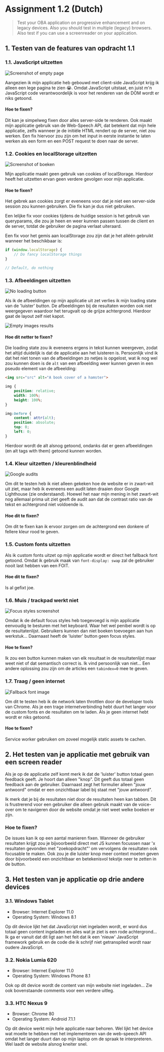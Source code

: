 # Assignment 1.2 (Dutch)
> Test your OBA application on progressive enhancement and on legacy devices. Also you should test in multiple (legacy) browsers. Also test if you can use a screenreader on your application.

## 1. Testen van de features van opdracht 1.1

### 1.1. JavaScript uitzetten
![Screenshot of empty page](assets/1.png)

Aangezien ik mijn applicatie heb gebouwd met client-side JavaScript krijg ik alleen een lege pagina te zien :sob:. Omdat JavaScript uitstaat, en juist m'n JavaScript code verantwoordelijk is voor het renderen van de DOM wordt er niks getoond.

#### Hoe te fixen?
Dit kan je simpelweg fixen door alles server-side te renderen. Ook maakt mijn applicatie gebruik van de Web-Speech API, dat betekent dat mijn hele applicatie, zelfs wanneer je de initiële HTML rendert op de server, niet zou werken. Een fix hiervoor zou zijn om het input in eerste instantie te laten werken als een form en een POST request te doen naar de server.

### 1.2. Cookies en localStorage uitzetten
![Screenshot of boeken](assets/2.png)

Mijn applicatie maakt geen gebruik van cookies of localStorage. Hierdoor heeft het uitzetten ervan geen verdere gevolgen voor mijn applicatie.

#### Hoe te fixen?
Het gebrek aan cookies zorgt er eveneens voor dat je niet een server-side session zou kunnen gebruiken. Die fix kan je dus niet gebruiken. 

Een lelijke fix voor cookies tijdens de huidige session is het gebruik van queryparams, die zou je heen en weer kunnen passen tussen de client en de server, totdat de gebruiker de pagina verlaat uiteraard.

Een fix voor het gemis aan localStorage zou zijn dat je het alléén gebruikt wanneer het beschikbaar is:

```js
if (window.localStorage) {
    // Do fancy localStorage things
}

// Default, do nothing
```

### 1.3. Afbeeldingen uitzetten
![No loading button](assets/3.png)

Als ik de afbeeldingen op mijn applicatie uit zet verlies ik mijn loading state van de 'luister' button. De afbeeldingen bij de resultaten worden ook niet weergegeven waardoor het terugvalt op de grijze achtergrond. Hierdoor gaat de layout zelf niet kapot.

![Empty images results](assets/4.png)

#### Hoe dit netter te fixen?
Die loading state zou ik eveneens ergens in tekst kunnen weergeven, zodat het altijd duidelijk is dat de applicatie aan het luisteren is. Persoonlijk vind ik dat het niet tonen van de afbeeldingen zo netjes is opgelost, wat ik nog wel zou kunnen doen is de `alt` van een afbeelding weer kunnen geven in een pseudo element van de afbeelding:

```html
<img src="src" alt="A book cover of a hamster">
```

```css
img {
    position: relative;
    width: 100%;
    height: 100%;
}

img:before {
    content: attr(alt);
    position: absolute;
    top: 0;
    left: 0;
}
```

Hierdoor wordt de alt alsnog getoond, ondanks dat er geen afbeeldingen (en alt tags with them) getoond kunnen worden.

### 1.4. Kleur uitzetten / kleurenblindheid
![Google audits](assets/5.png)

Om dit te testen heb ik niet alleen gekeken hoe de website er in zwart-wit uit ziet, maar heb ik eveneens een audit laten draaien door Google Lighthouse (zie onderstaand). Hoewel het naar mijn mening in het zwart-wit nog allemaal prima uit ziet geeft de audit aan dat de contrast ratio van de tekst en achtergrond niet voldoende is.

#### Hoe dit te fixen?
Om dit te fixen kan ik ervoor zorgen om de achtergrond een donkere of fellere kleur rood te geven.

### 1.5. Custom fonts uitzetten
Als ik custom fonts uitzet op mijn applicatie wordt er direct het fallback font getoond. Omdat ik gebruik maak van `font-display: swap` zal de gebruiker nooit last hebben van een FOIT.

#### Hoe dit te fixen?
Is al gefixt joe.

### 1.6. Muis / trackpad werkt niet
![Focus styles screenshot](assets/7.png)

Omdat ik de default focus styles heb toegevoegd is mijn applicatie eenvoudig te besturen met het keyboard. Waar het wel penibel wordt is op de resultatenlijst. Gebruikers kunnen dan niet boeken toevoegen aan hun werkstuk... Daarnaast heeft de 'luister' button geen focus styles.

#### Hoe te fixen?
Ik zou een button kunnen maken van elk resultaat in de resultatenlijst maar weet niet of dat semantisch correct is. Ik vind persoonlijk van niet... Een andere oplossing zou zijn om de articles een `tabindex=0` mee te geven.

### 1.7. Traag / geen internet
![Fallback font image](assets/6.png)

Om dit te testen heb ik de network laten throttlen door de developer tools van Chrome. Als je een trage internetverbinding hebt duurt het langer voor de custom fonts en de resultaten om te laden. Als je geen internet hebt wordt er niks getoond.

#### Hoe te fixen?
Service worker gebruiken om zoveel mogelijk static assets te cachen.

## 2. Het testen van je applicatie met gebruik van een screen reader
Als je op de applicatie zelf komt merk ik dat de 'luister' button totaal geen feedback geeft. Je hoort dan alleen "knop". Dit geeft dus totaal geen feedback aan de gebruiker. Daarnaast zegt het formulier alleen "jouw antwoord" omdat er een onzichtbaar label bij staat met "jouw antwoord".

Ik merk dat je bij de resultaten niet door de resultaten heen kan tabben. Dit is frustrerend voor een gebruiker die alleen gebruik maakt van de voice-over om te navigeren door de website omdat je niet weet welke boeken er zijn.

### Hoe te fixen?
De issues kan ik op een aantal manieren fixen. Wanneer de gebruiker resultaten krijgt zou je bijvoorbeeld direct met JS kunnen focussen naar 'x resultaten gevonden met "zoekopdracht"' om vervolgens de resultaten ook focusable te maken. Ook zou je die luister knop meer context moeten geven door bijvoorbeeld een onzichtbaar en betekenisvol tekstje neer te zetten in de button.

## 3. Het testen van je applicatie op drie andere devices

### 3.1. Windows Tablet
- Browser: Internet Explorer 11.0
- Operating System: Windows 8.1

Op dit device lijkt het dat JavaScript niet ingeladen wordt, er word dus totaal geen content ingeladen en alles wat je ziet is een rode achtergrond... Ik ga er vanuit dat dit ligt aan het feit dat ik een 'nieuw' JavaScript framework gebruik en de code die ik schrijf niet getranspiled wordt naar oudere JavaScript.

### 3.2. Nokia Lumia 620
- Browser: Internet Explorer 11.0
- Operating System: Windows Phone 8.1

Ook op dit device wordt de content van mijn website niet ingeladen... Zie ook bovenstaande comments voor een verdere uitleg.

### 3.3. HTC Nexus 9
- Browser: Chrome 80
- Operating System: Android 7.1.1

Op dit device werkt mijn hele applicatie naar behoren. Wel lijkt het device wat moeite te hebben met het implementeren van de web-speech API omdat het langer duurt dan op mijn laptop om de spraak te interpreteren. Wel laadt de website alsnog kneiter snel.